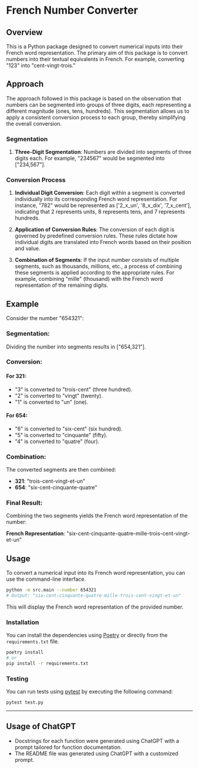 # French Number Converter

## Overview

This is a Python package designed to convert numerical inputs into their French word representation. The primary aim of this package is to convert numbers into their textual equivalents in French. For example, converting "123" into "cent-vingt-trois."

## Approach

The approach followed in this package is based on the observation that numbers can be segmented into groups of three digits, each representing a different magnitude (ones, tens, hundreds). This segmentation allows us to apply a consistent conversion process to each group, thereby simplifying the overall conversion.

### Segmentation

1. **Three-Digit Segmentation**: Numbers are divided into segments of three digits each. For example, "234567" would be segmented into ["234,567"].

### Conversion Process

1. **Individual Digit Conversion**: Each digit within a segment is converted individually into its corresponding French word representation. For instance, "782" would be represented as ['2_x_un', '8_x_dix', '7_x_cent'], indicating that 2 represents units, 8 represents tens, and 7 represents hundreds.
   
2. **Application of Conversion Rules**: The conversion of each digit is governed by predefined conversion rules. These rules dictate how individual digits are translated into French words based on their position and value.

3. **Combination of Segments**: If the input number consists of multiple segments, such as thousands, millions, etc., a process of combining these segments is applied according to the appropriate rules. For example, combining "mille" (thousand) with the French word representation of the remaining digits.


## Example

Consider the number "654321":

### Segmentation:

Dividing the number into segments results in ["654,321"].

### Conversion:

#### For 321:
- "3" is converted to "trois-cent" (three hundred).
- "2" is converted to "vingt" (twenty).
- "1" is converted to "un" (one).

#### For 654:
- "6" is converted to "six-cent" (six hundred).
- "5" is converted to "cinquante" (fifty).
- "4" is converted to "quatre" (four).

### Combination:

The converted segments are then combined:

- **321**: "trois-cent-vingt-et-un"
- **654**: "six-cent-cinquante-quatre"

### Final Result:

Combining the two segments yields the French word representation of the number:

**French Representation**: "six-cent-cinquante-quatre-mille-trois-cent-vingt-et-un"

## Usage

To convert a numerical input into its French word representation, you can use the command-line interface.


```bash
python -m src.main --number 654321
# Output: "six-cent-cinquante-quatre-mille-trois-cent-vingt-et-un"
```

This will display the French word representation of the provided number.


### Installation

You can install the dependencies using [Poetry](https://python-poetry.org/) or directly from the `requirements.txt` file.

```bash
poetry install
# or
pip install -r requirements.txt
```

### Testing

You can run tests using [pytest](https://docs.pytest.org/en/stable/) by executing the following command:

```bash
pytest test.py
```


---

## Usage of ChatGPT

- Docstrings for each function were generated using ChatGPT with a prompt tailored for function documentation.
- The README file was generated using ChatGPT with a customized prompt.

